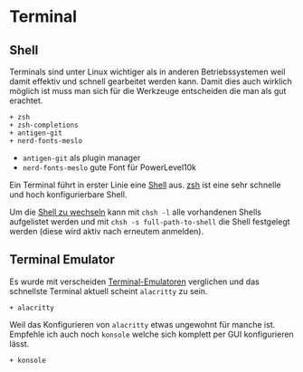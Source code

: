 # Terminal

## Shell

Terminals sind unter Linux wichtiger als in anderen Betriebssystemen weil damit effektiv und schnell gearbeitet werden kann. Damit dies auch wirklich möglich ist muss man sich für die Werkzeuge entscheiden die man als gut erachtet.

    + zsh
    + zsh-completions
    + antigen-git
    + nerd-fonts-meslo

* `antigen-git` als plugin manager
* `nerd-fonts-meslo` gute Font für PowerLevel10k

Ein Terminal führt in erster Linie eine [Shell](https://wiki.archlinux.org/index.php/Command-line_shell#firstHeading) aus. [zsh](https://wiki.archlinux.de/title/Zsh) ist eine sehr schnelle und hoch konfigurierbare Shell.


Um die [Shell zu wechseln](https://wiki.archlinux.org/index.php/Command-line_shell#Changing_your_default_shell) kann mit `chsh -l` alle vorhandenen Shells aufgelistet werden und mit `chsh -s full-path-to-shell` die Shell festgelegt werden (diese wird aktiv nach erneutem anmelden).


## Terminal Emulator

Es wurde mit verscheiden [Terminal-Emulatoren](https://wiki.archlinux.org/index.php/list_of_applications#Terminal_emulators) verglichen und das schnellste Terminal aktuell scheint `alacritty` zu sein.

    + alacritty

Weil das Konfigurieren von `alacritty` etwas ungewohnt für manche ist. Empfehle ich auch noch `konsole` welche sich komplett per GUI konfigurieren lässt.

    + konsole


<!--
Alternativen: 

    - alacritty
    - konsole
    - kitty
    - qterminal
    - rxvt-unicode
    - deepin-terminal
    - gnome-terminal
    - lxterminal
    - mate-terminal
    - pantheon-terminal
    - sakura
    - terminator
    - termite
    - tilix
    - xfce4-terminal

-->



